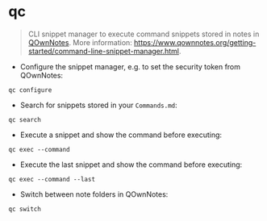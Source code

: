 # qc

> CLI snippet manager to execute command snippets stored in notes in [QOwnNotes](https://www.qownnotes.org/).
> More information: <https://www.qownnotes.org/getting-started/command-line-snippet-manager.html>.

- Configure the snippet manager, e.g. to set the security token from QOwnNotes:

`qc configure`

- Search for snippets stored in your `Commands.md`:

`qc search`

- Execute a snippet and show the command before executing:

`qc exec --command`

- Execute the last snippet and show the command before executing:

`qc exec --command --last`

- Switch between note folders in QOwnNotes:

`qc switch`
